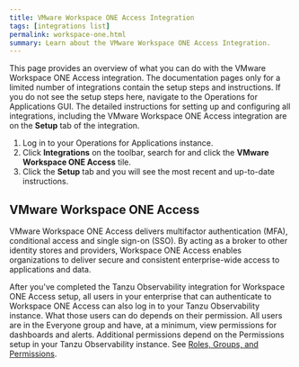 ```yaml
---
title: VMware Workspace ONE Access Integration
tags: [integrations list]
permalink: workspace-one.html
summary: Learn about the VMware Workspace ONE Access Integration.
---
```


This page provides an overview of what you can do with the VMware Workspace ONE Access integration. The documentation pages only for a limited number of integrations contain the setup steps and instructions. If you do not see the setup steps here, navigate to the Operations for Applications GUI. The detailed instructions for setting up and configuring all integrations, including the VMware Workspace ONE Access integration are on the **Setup** tab of the integration.

1. Log in to your Operations for Applications instance. 
2. Click **Integrations** on the toolbar, search for and click the **VMware Workspace ONE Access** tile. 
3. Click the **Setup** tab and you will see the most recent and up-to-date instructions.

## VMware Workspace ONE Access

VMware Workspace ONE Access delivers multifactor authentication (MFA), conditional access and single sign-on (SSO). By acting as a broker to other identity stores and providers, Workspace ONE Access enables organizations to deliver secure and consistent enterprise-wide access to applications and data.

After you've completed the Tanzu Observability integration for Workspace ONE Access setup, all users in your enterprise that can authenticate to Workspace ONE Access can also log in to your Tanzu Observability instance. What those users can do depends on their permission. All users are in the Everyone group and have, at a minimum, view permissions for dashboards and alerts. Additional permissions depend on the Permissions setup in your Tanzu Observability instance. See [Roles, Groups, and Permissions](https://docs.wavefront.com/users_roles.html).




